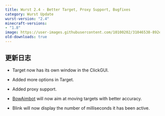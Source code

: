```yaml
---
title: Wurst 2.4 - Better Target, Proxy Support, Bugfixes
category: Wurst Update
wurst-version: "2.4"
minecraft-versions:
- "1.8"
image: https://user-images.githubusercontent.com/10100202/31046538-892e0c1c-a5fa-11e7-9f03-e4a696d01082.jpg
old-downloads: true
---
```

## 更新日志

- Target now has its own window in the ClickGUI.

- Added more options in Target.

- Added proxy support.

- [BowAimbot](https://wurst.wiki/bowaimbot) will now aim at moving targets with better accuracy.

- Blink will now display the number of milliseconds it has been active.

